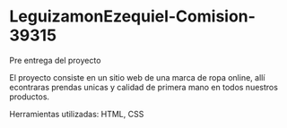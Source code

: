 # LeguizamonEzequiel-Comision-39315

Pre entrega del proyecto

El proyecto consiste en un sitio web de una marca de ropa online, allí econtraras prendas unicas y calidad de primera mano en todos nuestros productos.

Herramientas utilizadas: HTML, CSS
